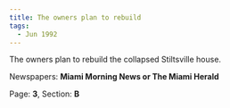 ```yaml
---  
title: The owners plan to rebuild  
tags:  
  - Jun 1992  
---  
```

  
The owners plan to rebuild the collapsed Stiltsville house.  
  
Newspapers: **Miami Morning News or The Miami Herald**  
  
Page: **3**, Section: **B** 
